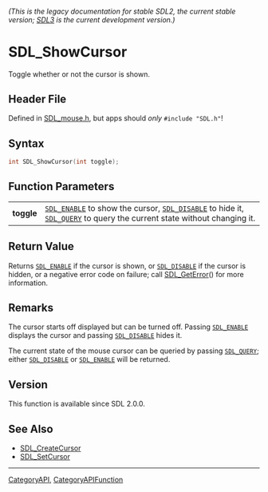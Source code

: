 ###### (This is the legacy documentation for stable SDL2, the current stable version; [SDL3](https://wiki.libsdl.org/SDL3/) is the current development version.)
# SDL_ShowCursor

Toggle whether or not the cursor is shown.

## Header File

Defined in [SDL_mouse.h](https://github.com/libsdl-org/SDL/blob/SDL2/include/SDL_mouse.h), but apps should _only_ `#include "SDL.h"`!

## Syntax

```c
int SDL_ShowCursor(int toggle);

```

## Function Parameters

|                |                                                                                                                                                                  |
| -------------- | ---------------------------------------------------------------------------------------------------------------------------------------------------------------- |
| **toggle**     | [`SDL_ENABLE`](SDL_ENABLE) to show the cursor, [`SDL_DISABLE`](SDL_DISABLE) to hide it, [`SDL_QUERY`](SDL_QUERY) to query the current state without changing it. |

## Return Value

Returns [`SDL_ENABLE`](SDL_ENABLE) if the cursor is shown, or
[`SDL_DISABLE`](SDL_DISABLE) if the cursor is hidden, or a negative error
code on failure; call [SDL_GetError](SDL_GetError)() for more information.

## Remarks

The cursor starts off displayed but can be turned off. Passing
[`SDL_ENABLE`](SDL_ENABLE) displays the cursor and passing
[`SDL_DISABLE`](SDL_DISABLE) hides it.

The current state of the mouse cursor can be queried by passing
[`SDL_QUERY`](SDL_QUERY); either [`SDL_DISABLE`](SDL_DISABLE) or
[`SDL_ENABLE`](SDL_ENABLE) will be returned.

## Version

This function is available since SDL 2.0.0.

## See Also

* [SDL_CreateCursor](SDL_CreateCursor)
* [SDL_SetCursor](SDL_SetCursor)

----
[CategoryAPI](CategoryAPI), [CategoryAPIFunction](CategoryAPIFunction)

